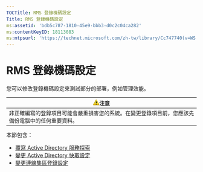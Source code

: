 ```yaml
---
TOCTitle: RMS 登錄機碼設定
Title: RMS 登錄機碼設定
ms:assetid: 'bdb5c787-1810-45e9-bbb3-d0c2c04ca282'
ms:contentKeyID: 18113083
ms:mtpsurl: 'https://technet.microsoft.com/zh-tw/library/Cc747740(v=WS.10)'
---
```


RMS 登錄機碼設定
================

您可以修改登錄機碼設定來測試部分的部署，例如管理效能。

| ![](images/Cc747740.Caution(WS.10).gif)注意                         |
|--------------------------------------------------------------------------------------------------|
| 非正確編寫的登錄項目可能會嚴重損害您的系統。在變更登錄項目前，您應該先備份電腦中的任何重要資料。 |

本節包含：

-   [覆寫 Active Directory 服務探索](https://technet.microsoft.com/9d97e7fb-5b05-4853-ad7b-6cc82b9729f0)
-   [變更 Active Directory 快取設定](https://technet.microsoft.com/8789a7a5-2065-4fae-9104-e0a70f1f2fb6)
-   [變更連線集區登錄設定](https://technet.microsoft.com/c61d91db-a1ad-4ca5-a492-015da629afbc)
